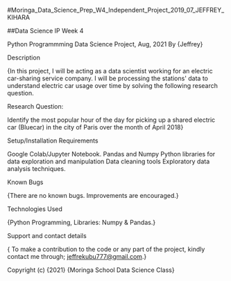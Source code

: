 #Moringa_Data_Science_Prep_W4_Independent_Project_2019_07_JEFFREY_KIHARA

##Data Science IP Week 4

Python Programmming Data Science Project, Aug, 2021
By {Jeffrey}

Description

{In this project, I will be acting as a data scientist working for an electric car-sharing service company.
I will be processing the stations' data to understand electric car usage over time by solving the following research question.

Research Question:

Identify the most popular hour of the day for picking up a shared electric car (Bluecar) in the city of Paris over the month of April 2018}

Setup/Installation Requirements

Google Colab/Jupyter Notebook.
Pandas and Numpy Python libraries for data exploration and manipulation
Data cleaning tools
Exploratory data analysis techniques.

Known Bugs

{There are no known bugs.
Improvements are encouraged.}

Technologies Used

{Python Programming,
Libraries: Numpy & Pandas.}

Support and contact details

{ To make a contribution to the code or any part of the project, kindly contact me through; jeffrekubu777@gmail.com.}


Copyright (c) {2021} {Moringa School Data Science Class}
